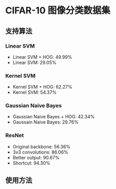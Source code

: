 # CIFAR-10 图像分类数据集

## 支持算法

### Linear SVM

- Linear SVM + HOG: 49.99%
- Linear SVM: 29.05%

### Kernel SVM

- Kernel SVM + HOG: 62.27%
- Kernel SVM: 54.37%

### Gaussian Naive Bayes

- Gaussian Naive Bayes + HOG: 42.34%
- Gaussain Naive Bayes: 29.76%

### ResNet

- Original backbone: 56.36%
- 3x3 convolutions: 86.06%
- Better output: 90.67%
- Shortcut: 94.30%

## 使用方法
